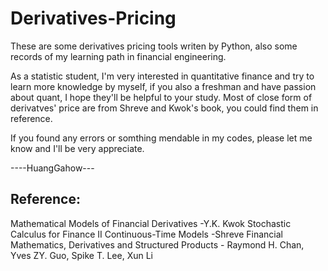 # Derivatives-Pricing

These are some derivatives pricing tools writen by Python, also some records of my learning path in financial engineering. 

As a statistic student, I'm very interested in quantitative finance and try to learn more knowledge by myself, if you also a freshman and have passion about quant, I hope they'll be helpful to your study. Most of close form of derivatves' price are from Shreve and Kwok's book, you could find them in reference.

If you found any errors or somthing mendable in my codes, please let me know and I'll  be very appreciate. 

----HuangGahow---

## Reference:
Mathematical Models of Financial Derivatives -Y.K. Kwok
Stochastic Calculus for Finance II Continuous-Time Models -Shreve
Financial Mathematics, Derivatives and Structured Products - Raymond H. Chan, Yves ZY. Guo, Spike T. Lee, Xun Li
